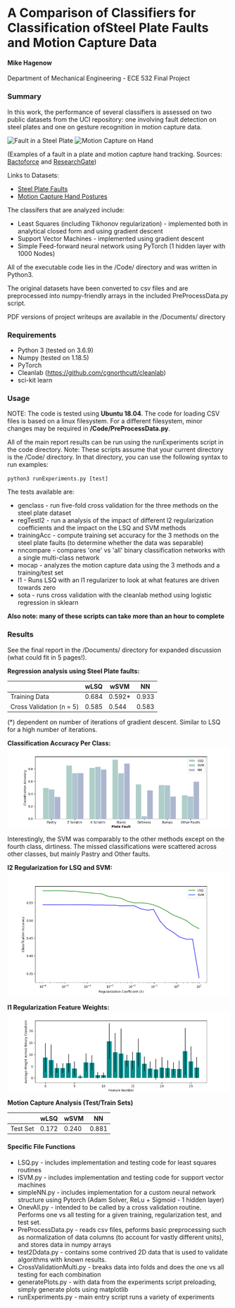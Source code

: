 # A Comparison of Classifiers for Classification ofSteel Plate Faults and Motion Capture Data
#### Mike Hagenow
Department of Mechanical Engineering - ECE 532 Final Project
### Summary
In this work, the performance of several classifiers is assessed on two public datasets from the UCI repository: one involving fault detection on steel plates and one on gesture recognition in motion capture data.

![Fault in a Steel Plate](https://www.bactoforce.com/wp-content/uploads/2014/08/figure3.jpg)
![Motion Capture on Hand](https://www.researchgate.net/profile/Xiaopeng_Yang3/publication/238693963/figure/fig1/AS:298744454107149@1448237636658/Marker-set-for-hand-motion-capture.png)

(Examples of a fault in a plate and motion capture hand tracking. Sources: [Bactoforce](https://www.bactoforce.com/detection-biofilms/) and [ResearchGate](https://www.researchgate.net/figure/Marker-set-for-hand-motion-capture_fig1_238693963))

Links to Datasets:
* [Steel Plate Faults](https://archive.ics.uci.edu/ml/datasets/Steel+Plates+Faults)
* [Motion Capture Hand Postures](https://archive.ics.uci.edu/ml/datasets/Motion+Capture+Hand+Postures)


The classifers that are analyzed include:
* Least Squares (including Tikhonov regularization) - implemented both in analytical closed form and using gradient descent
* Support Vector Machines  - implemented using gradient descent
* Simple Feed-forward neural network using PyTorch (1 hidden layer with 1000 Nodes)

All of the executable code lies in the /Code/ directory and was written in Python3.

The original datasets have been converted to csv files and are preprocessed into numpy-friendly arrays in the included PreProcessData.py script.

PDF versions of project writeups are available in the /Documents/ directory

### Requirements
* Python 3 (tested on 3.6.9)
* Numpy (tested on 1.18.5)
* PyTorch
* Cleanlab (https://github.com/cgnorthcutt/cleanlab)
* sci-kit learn

### Usage
NOTE: The code is tested using **Ubuntu 18.04**. The code for loading CSV files is based on a linux filesystem.
For a different filesystem, minor changes may be required in **/Code/PreProcessData.py**.

All of the main report results can be run using the runExperiments script in the code directory. Note: These scripts assume that your
 current directory is the /Code/ directory. In that directory, you can use the following syntax to run examples:

`python3 runExperiments.py [test]`

The tests available are:
* genclass - run five-fold cross validation for the three methods on the steel plate dataset
* regTestl2 - run a analysis of the impact of different l2 regularization coefficients and the impact
on the LSQ and SVM methods
* trainingAcc - compute training set accuracy for the 3 methods on the steel plate faults (to determine whether the data was separable)
* nncompare - compares 'one' vs 'all' binary classification networks with a single multi-class network
* mocap - analyzes the motion capture data using the 3 methods and a training/test set
* l1 - Runs LSQ with an l1 regularizer to look at what features are driven towards zero
* sota - runs cross validation with the cleanlab method using logistic regression in sklearn

**Also note: many of these scripts can take more than an hour to complete**


### Results
See the final report in the /Documents/ directory for expanded discussion (what could fit in 5 pages!).

**Regression analysis using Steel Plate faults:**

|    | wLSQ | wSVM | NN|  
| ------------- | ------------- | ------------- | ------------- |
| Training Data  | 0.684  | 0.592* | 0.933 |
| Cross Validation (n = 5)  | 0.585 | 0.544 | 0.583 |

(*) dependent on number of iterations of gradient descent. Similar to LSQ for a high number of iterations.

**Classification Accuracy Per Class:**
![Per Class Accuracy](/imgs/classification_per_class.png)

Interestingly, the SVM was comparably to the other methods except on the fourth class, dirtiness. The missed classifications were scattered
across other classes, but mainly Pastry and Other faults.

**l2 Regularization for LSQ and SVM:**
![l2_reg](/imgs/regularization_l2.png)

**l1 Regularization Feature Weights:**
![l1_weights](/imgs/features_l1_faults.png)

**Motion Capture Analysis (Test/Train Sets)**

|    | wLSQ | wSVM | NN|  
| ------------- | ------------- | ------------- | ------------- |
| Test Set  | 0.172  | 0.240 | 0.881 |


#### Specific File Functions
* LSQ.py - includes implementation and testing code for least squares routines
* lSVM.py - includes implementation and testing code for support vector machines
* simpleNN.py - includes implementation for a custom neural network structure using Pytorch (Adam Solver, ReLu + Sigmoid - 1 hidden layer)
* OnevAll.py - intended to be called by a cross validation routine. Performs one vs all testing for
a given training, regularization test, and test set.
* PreProcessData.py - reads csv files, peforms basic preprocessing such as normalization of data columns (to account for vastly different units), and stores data in numpy arrays
* test2Ddata.py - contains some contrived 2D data that is used to validate algorithms with known results.
* CrossValidationMulti.py - breaks data into folds and does the one vs all testing for each combination
* generatePlots.py - with data from the experiments script preloading, simply generate plots using matplotlib
* runExperiments.py - main entry script runs a variety of experiments